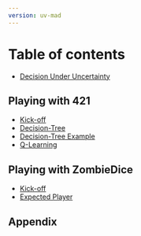 ```yaml
---
version: uv-mad
---
```


# Table of contents

* [Decision Under Uncertainty](README.md)

## Playing with 421

* [Kick-off](game421/intro.md)
* [Decision-Tree](game421/decision-tree.md)
* [Decision-Tree Example](game421/decision-tree2.md)
* [Q-Learning](game421/q-learning.md)
<!-- * [Value-Iteration](game421/value-iteration.md) -->
<!-- * [Bayesian-network](game421/dbn.md) -->
<!-- * [ID3](game421/id3.md) -->

## Playing with ZombieDice

* [Kick-off](gameZombies/intro.md)
* [Expected Player](gameZombies/expected.md)

<!--
* [Agile development](challenge/agile-dev.md)
* [Evaluation](challenge/evaluation.md)
-->

## Appendix

<!--* [FAQ](appendix/faq.md) -->
